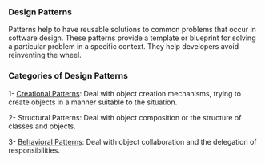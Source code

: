 ### Design Patterns

Patterns help to have reusable solutions to common problems that occur in software design. These patterns provide a template or blueprint for solving a particular problem in a specific context. They help developers avoid reinventing the wheel.

### Categories of Design Patterns

1- [Creational Patterns](./creational/intro.md): Deal with object creation mechanisms, trying to create objects in a manner suitable to the situation.

2- Structural Patterns: Deal with object composition or the structure of classes and objects.

3- [Behavioral Patterns](./behavioral/intro.md): Deal with object collaboration and the delegation of responsibilities.
